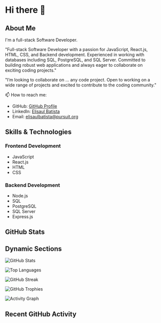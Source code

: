 # Hi there 👋

## About Me
I'm a full-stack Software Developer.

"Full-stack Software Developer with a passion for JavaScript, React.js, HTML, CSS, and Backend development. Experienced in working with databases including SQL, PostgreSQL, and SQL Server. Committed to building robust web applications and always eager to collaborate on exciting coding projects."

"I’m looking to collaborate on ... any code project. Open to working on a wide range of projects and excited to contribute to the coding community."

📫 How to reach me:
- GitHub: [GitHub Profile](https://github.com/Batista0523)
- LinkedIn: [Elisaul Batista](https://www.linkedin.com/in/elisaul-batista/)
- Email: [elisaulbatista@pursuit.org](mailto:elisaulbatista@pursuit.org)

## Skills & Technologies
### Frontend Development
- JavaScript
- React.js
- HTML
- CSS

### Backend Development
- Node.js
- SQL
- PostgreSQL
- SQL Server
- Express.js

## GitHub Stats
<!-- STATS:START -->
<!-- STATS:END -->

## Dynamic Sections

![GitHub Stats](https://github-readme-stats.vercel.app/api?username=Batista0523&show_icons=true&theme=radical)

![Top Languages](https://github-readme-stats.vercel.app/api/top-langs/?username=Batista0523&layout=compact&theme=radical)

![GitHub Streak](https://github-readme-streak-stats.herokuapp.com/?user=Batista0523&theme=radical)

![GitHub Trophies](https://github-profile-trophy.vercel.app/?username=Batista0523&theme=radical)

![Activity Graph](https://activity-graph.herokuapp.com/graph?username=Batista0523&theme=react-dark)

## Recent GitHub Activity
<!--START_SECTION:activity-->
<!--END_SECTION:activity-->
